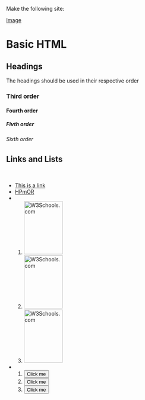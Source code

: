 Make the following site:

[Image](site.png)







































<!DOCTYPE html>
<html>
<body>

<h1>Basic HTML</h1>

<h2>Headings</h2>

<p> The headings should be used in their respective order </p>

<h3> Third order </h3>
<h4> Fourth order</h4>
<h5> Fivth order </h5>
<h6> Sixth order </h6>

<h2>Links and Lists</h2>

<p></p>
<br>

<ul>
  <li><a href="https://www.w3schools.com">This is a link</a></li>
  <li><a href="https://hpmor.com/">HPmOR</A></li>
  <li><ol>
      <li><img src="w3schools.jpg" alt="W3Schools.com" width="104" height="142"></li>
      <li><img src="w3schools.jpg" alt="W3Schools.com" width="104" height="142"></li>
      <li><img src="w3schools.jpg" alt="W3Schools.com" width="104" height="142"></li>
		</ol></li>
  <li><ol>
      <li><button>Click me</button></li>
      <li><button>Click me</button></li>
      <li><button>Click me</button></li>
      	</ol></li>
</ul>  
 

</body>
</html>

